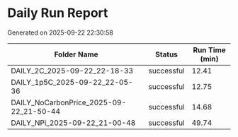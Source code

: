 # Daily Run Report
Generated on 2025-09-22 22:30:58

| Folder Name | Status     | Run Time (min) |
|-------------|------------|----------------|
| DAILY_2C_2025-09-22_22-18-33 | successful | 12.41 |
| DAILY_1p5C_2025-09-22_22-05-36 | successful | 12.75 |
| DAILY_NoCarbonPrice_2025-09-22_21-50-44 | successful | 14.68 |
| DAILY_NPi_2025-09-22_21-00-48 | successful | 49.74 |